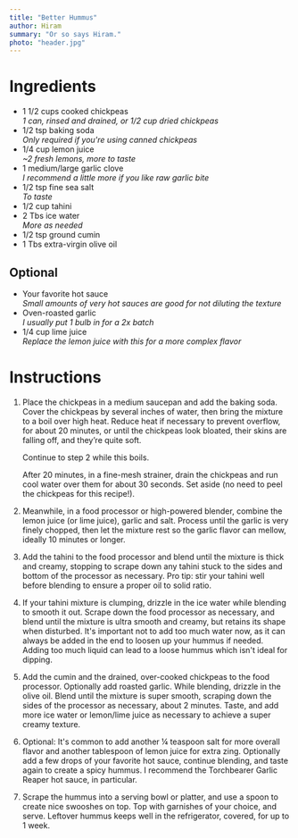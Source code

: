 ```yaml
---
title: "Better Hummus"
author: Hiram
summary: "Or so says Hiram."
photo: "header.jpg"
---
```


# Ingredients

- 1 1/2 cups cooked chickpeas  
  _1 can, rinsed and drained, or 1/2 cup dried chickpeas_
- 1/2 tsp baking soda  
  _Only required if you're using canned chickpeas_
- 1/4 cup lemon juice  
  _~2 fresh lemons, more to taste_
- 1 medium/large garlic clove  
  _I recommend a little more if you like raw garlic bite_
- 1/2 tsp fine sea salt  
  _To taste_
- 1/2 cup tahini
- 2 Tbs ice water  
  _More as needed_
- 1/2 tsp ground cumin
- 1 Tbs extra-virgin olive oil

## Optional
- Your favorite hot sauce  
  _Small amounts of very hot sauces are good for not diluting the texture_
- Oven-roasted garlic  
  _I usually put 1 bulb in for a 2x batch_
- 1/4 cup lime juice  
  _Replace the lemon juice with this for a more complex flavor_


# Instructions

1. Place the chickpeas in a medium saucepan and add the baking soda. Cover the chickpeas by several inches of water, then bring the mixture to a boil over high heat. Reduce heat if necessary to prevent overflow, for about 20 minutes, or until the chickpeas look bloated, their skins are falling off, and they’re quite soft.

    Continue to step 2 while this boils.

    After 20 minutes, in a fine-mesh strainer, drain the chickpeas and run cool water over them for about 30 seconds. Set aside (no need to peel the chickpeas for this recipe!).
1. Meanwhile, in a food processor or high-powered blender, combine the lemon juice (or lime juice), garlic and salt. Process until the garlic is very finely chopped, then let the mixture rest so the garlic flavor can mellow, ideally 10 minutes or longer.
1. Add the tahini to the food processor and blend until the mixture is thick and creamy, stopping to scrape down any tahini stuck to the sides and bottom of the processor as necessary. Pro tip: stir your tahini well before blending to ensure a proper oil to solid ratio.
1. If your tahini mixture is clumping, drizzle in the ice water while blending to smooth it out. Scrape down the food processor as necessary, and blend until the mixture is ultra smooth and creamy, but retains its shape when disturbed. It's important not to add too much water now, as it can always be added in the end to loosen up your hummus if needed. Adding too much liquid can lead to a loose hummus which isn't ideal for dipping.
1. Add the cumin and the drained, over-cooked chickpeas to the food processor. Optionally add roasted garlic. While blending, drizzle in the olive oil. Blend until the mixture is super smooth, scraping down the sides of the processor as necessary, about 2 minutes. Taste, and add more ice water or lemon/lime juice as necessary to achieve a super creamy texture.
1. Optional: It's common to add another ¼ teaspoon salt for more overall flavor and another tablespoon of lemon juice for extra zing. Optionally add a few drops of your favorite hot sauce, continue blending, and taste again to create a spicy hummus. I recommend the Torchbearer Garlic Reaper hot sauce, in particular.
1. Scrape the hummus into a serving bowl or platter, and use a spoon to create nice swooshes on top. Top with garnishes of your choice, and serve. Leftover hummus keeps well in the refrigerator, covered, for up to 1 week.